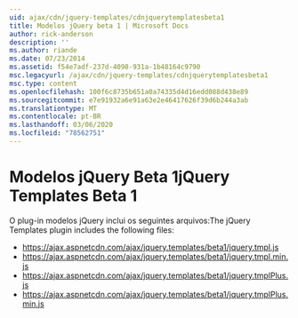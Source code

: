 ```yaml
---
uid: ajax/cdn/jquery-templates/cdnjquerytemplatesbeta1
title: Modelos jQuery beta 1 | Microsoft Docs
author: rick-anderson
description: ''
ms.author: riande
ms.date: 07/23/2014
ms.assetid: f54e7adf-237d-4098-931a-1b48164c9790
msc.legacyurl: /ajax/cdn/jquery-templates/cdnjquerytemplatesbeta1
msc.type: content
ms.openlocfilehash: 100f6c8735b651a0a74335d4d16edd088d438e89
ms.sourcegitcommit: e7e91932a6e91a63e2e46417626f39d6b244a3ab
ms.translationtype: MT
ms.contentlocale: pt-BR
ms.lasthandoff: 03/06/2020
ms.locfileid: "78562751"
---
```

# <a name="jquery-templates-beta-1"></a><span data-ttu-id="862c0-102">Modelos jQuery Beta 1</span><span class="sxs-lookup"><span data-stu-id="862c0-102">jQuery Templates Beta 1</span></span>

<span data-ttu-id="862c0-103">O plug-in modelos jQuery inclui os seguintes arquivos:</span><span class="sxs-lookup"><span data-stu-id="862c0-103">The jQuery Templates plugin includes the following files:</span></span>

- https://ajax.aspnetcdn.com/ajax/jquery.templates/beta1/jquery.tmpl.js
- https://ajax.aspnetcdn.com/ajax/jquery.templates/beta1/jquery.tmpl.min.js
- https://ajax.aspnetcdn.com/ajax/jquery.templates/beta1/jquery.tmplPlus.js
- https://ajax.aspnetcdn.com/ajax/jquery.templates/beta1/jquery.tmplPlus.min.js
